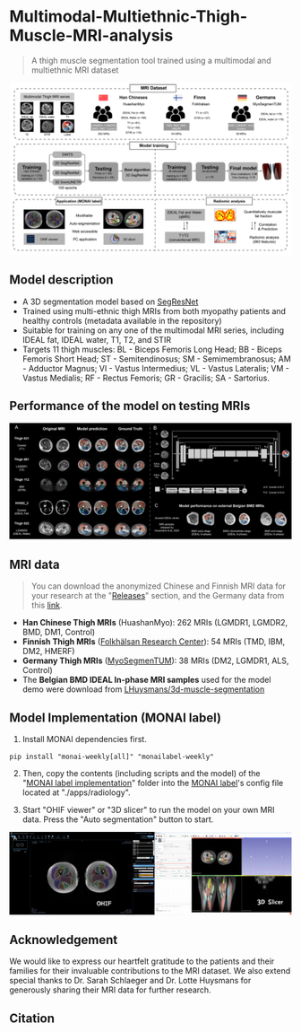 # Multimodal-Multiethnic-Thigh-Muscle-MRI-analysis
> A thigh muscle segmentation tool trained using a multimodal and multiethnic MRI dataset 

![image](./Figs/Flowchart.png)


## Model description

- A 3D segmentation model based on [SegResNet](https://docs.monai.io/en/stable/_modules/monai/networks/nets/segresnet.html)
- Trained using multi-ethnic thigh MRIs from both myopathy patients and healthy controls (metadata available in the repository)
- Suitable for training on any one of the multimodal MRI series, including IDEAL fat, IDEAL water, T1, T2, and STIR
- Targets 11 thigh muscles: BL - Biceps Femoris Long Head; BB - Biceps Femoris Short Head; ST - Semitendinosus; SM - Semimembranosus; AM - Adductor Magnus; VI - Vastus Intermedius; VL - Vastus Lateralis; VM - Vastus Medialis; RF - Rectus Femoris; GR - Gracilis; SA - Sartorius.


## Performance of the model on testing MRIs
![image](./Figs/demo.png)

##  MRI data 
> You can download the anonymized Chinese and Finnish MRI data for your research at the "[Releases](https://github.com/Hirriririir/Multimodal-Multiethnic-Thigh-Muscle-MRI-analysis/releases/tag/1.0)" section, and the Germany data from this [link](https://osf.io/svwa7/?view_only=c2c980c17b3a40fca35d088a3cdd83e2). 
- **Han Chinese Thigh MRIs** (HuashanMyo): 262 MRIs (LGMDR1, LGMDR2, BMD, DM1, Control)
- **Finnish Thigh MRIs** ([Folkhälsan Research Center](https://www.folkhalsan.fi/en/knowledge/research/genetics/group-udd/)): 54 MRIs (TMD, IBM, DM2, HMERF)
- **Germany Thigh MRIs** ([MyoSegmenTUM](https://dx.plos.org/10.1371/journal.pone.0198200)): 38 MRIs (DM2, LGMDR1, ALS, Control)
- The **Belgian BMD IDEAL In-phase MRI samples** used for the model demo were download from [LHuysmans/3d-muscle-segmentation](https://github.com/LHuysmans/3d-muscle-segmentation/tree/main/data/BMD)


## Model Implementation (MONAI label)

1. Install MONAI dependencies first.

```
pip install "monai-weekly[all]" "monailabel-weekly"
```

2. Then, copy the contents (including scripts and the model) of the "[MONAI label implementation](https://drive.google.com/drive/folders/19M_ZUCMFM0fwE_Z8Hn-sD3dFMr30v59u?usp=sharing)" folder into the [MONAI label](https://monai.io/label.html)'s config file located at "./apps/radiology".


3. Start "OHIF viewer" or "3D slicer" to run the model on your own MRI data. Press the "Auto segmentation" button to start.

![image](./Figs/Application.png)

## Acknowledgement 

We would like to express our heartfelt gratitude to the patients and their families for their invaluable contributions to the MRI dataset. We also extend special thanks to Dr. Sarah Schlaeger and Dr. Lotte Huysmans for generously sharing their MRI data for further research. 

## Citation